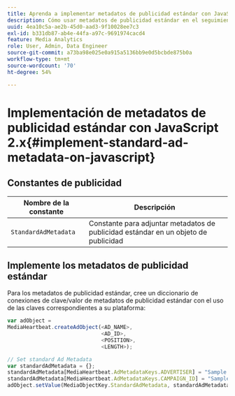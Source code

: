 ```yaml
---
title: Aprenda a implementar metadatos de publicidad estándar con JavaScript 2.x
description: Cómo usar metadatos de publicidad estándar en el seguimiento de anuncios en un explorador con aplicaciones JavaScript 2.x.
uuid: 4ea10c5a-ae2b-45d0-aad3-9f10028ee7c3
exl-id: b331db87-ab4e-44fa-a97c-9691974cacd4
feature: Media Analytics
role: User, Admin, Data Engineer
source-git-commit: a73ba98e025e0a915a5136bb9e0d5bcbde875b0a
workflow-type: tm+mt
source-wordcount: '70'
ht-degree: 54%

---
```


# Implementación de metadatos de publicidad estándar con JavaScript 2.x{#implement-standard-ad-metadata-on-javascript}

## Constantes de publicidad

| Nombre de la constante | Descripción   |
|---|---|
| `StandardAdMetadata` | Constante para adjuntar metadatos de publicidad estándar en un objeto de publicidad |

## Implemente los metadatos de publicidad estándar

Para los metadatos de publicidad estándar, cree un diccionario de conexiones de clave/valor de metadatos de publicidad estándar con el uso de las claves correspondientes a su plataforma:

```js
var adObject =  
MediaHeartbeat.createAdObject(<AD_NAME>,  
                              <AD_ID>,  
                              <POSITION>,  
                              <LENGTH>);

// Set standard Ad Metadata
var standardAdMetadata = {};
standardAdMetadata[MediaHeartbeat.AdMetadataKeys.ADVERTISER] = "Sample Advertiser";
standardAdMetadata[MediaHeartbeat.AdMetadataKeys.CAMPAIGN_ID] = "Sample Campaign";
adObject.setValue(MediaObjectKey.StandardAdMetadata, standardAdMetadata);
```

